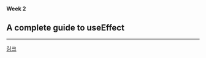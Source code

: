 
#### Week 2

## A complete guide to useEffect 

---

[링크](https://sangcho.tistory.com/entry/useEffect-%EC%99%84%EB%B2%BD-%EA%B0%80%EC%9D%B4%EB%93%9C-1%ED%8E%B8)